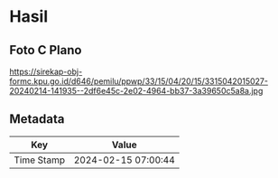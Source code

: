 # Hasil

## Foto C Plano

https://sirekap-obj-formc.kpu.go.id/d646/pemilu/ppwp/33/15/04/20/15/3315042015027-20240214-141935--2df6e45c-2e02-4964-bb37-3a39650c5a8a.jpg


## Metadata

| Key        | Value               |
| ---------- | ------------------- |
| Time Stamp | 2024-02-15 07:00:44 |



